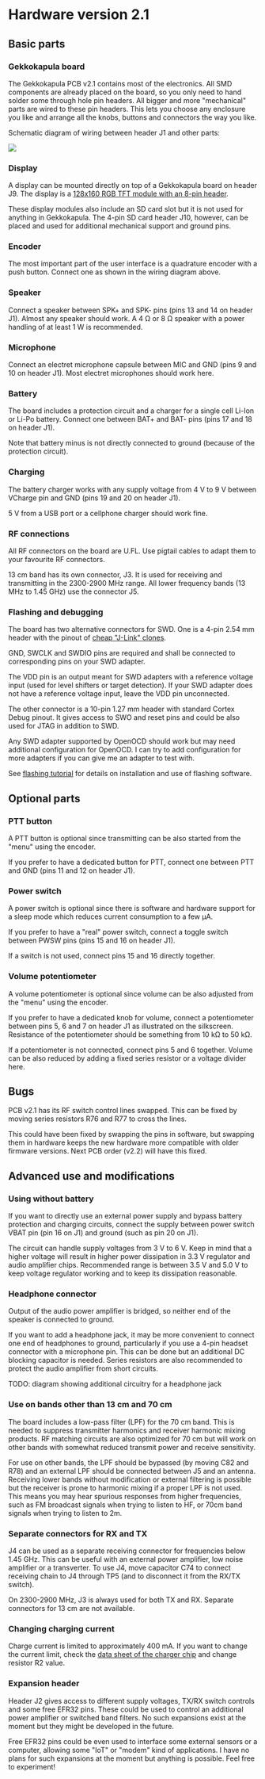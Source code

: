 # Hardware version 2.1

## Basic parts

### Gekkokapula board
The Gekkokapula PCB v2.1 contains most of the electronics.
All SMD components are already placed on the board, so
you only need to hand solder some through hole pin headers.
All bigger and more "mechanical" parts are wired to these
pin headers. This lets you choose any enclosure
you like and arrange all the knobs, buttons and connectors
the way you like.

Schematic diagram of wiring between header J1 and other parts:

![](connections.png)

### Display
A display can be mounted directly on top of a Gekkokapula board
on header J9. The display is a
[128x160 RGB TFT module with an 8-pin header](https://www.ebay.com/itm/403774302965).

These display modules also include an SD card slot
but it is not used for anything in Gekkokapula.
The 4-pin SD card header J10, however, can be placed and used for
additional mechanical support and ground pins.

### Encoder
The most important part of the user interface is a quadrature
encoder with a push button.
Connect one as shown in the wiring diagram above.

### Speaker
Connect a speaker between SPK+ and SPK- pins
(pins 13 and 14 on header J1).
Almost any speaker should work.
A 4 Ω or 8 Ω speaker with a power handling of at least 1 W
is recommended.

### Microphone
Connect an electret microphone capsule between MIC and GND
(pins 9 and 10 on header J1).
Most electret microphones should work here.

### Battery
The board includes a protection circuit and a charger for a single
cell Li-Ion or Li-Po battery. Connect one between BAT+ and BAT-
pins (pins 17 and 18 on header J1).

Note that battery minus is not directly connected to ground
(because of the protection circuit).

### Charging
The battery charger works with any supply voltage from 4 V to 9 V
between VCharge pin and GND (pins 19 and 20 on header J1).

5 V from a USB port or a cellphone charger should work fine.

### RF connections
All RF connectors on the board are U.FL. Use pigtail cables
to adapt them to your favourite RF connectors.

13 cm band has its own connector, J3. It is used for
receiving and transmitting in the 2300-2900 MHz range.
All lower frequency bands (13 MHz to 1.45 GHz) use the
connector J5.

### Flashing and debugging
The board has two alternative connectors for SWD.
One is a 4-pin 2.54 mm header with the pinout of
[cheap "J-Link" clones](https://www.ebay.com/itm/256009191453).

GND, SWCLK and SWDIO pins are required and shall be connected to
corresponding pins on your SWD adapter.

The VDD pin is an output meant for SWD adapters with a reference
voltage input (used for level shifters or target detection).
If your SWD adapter does not have a reference voltage input,
leave the VDD pin unconnected.

The other connector is a 10-pin 1.27 mm header with standard
Cortex Debug pinout. It gives access to SWO and reset pins
and could be also used for JTAG in addition to SWD.

Any SWD adapter supported by OpenOCD should work but may need
additional configuration for OpenOCD.
I can try to add configuration for more adapters
if you can give me an adapter to test with.

See [flashing tutorial](../firmware/flashing.md) for details
on installation and use of flashing software.

## Optional parts

### PTT button
A PTT button is optional since transmitting can be also started
from the "menu" using the encoder.

If you prefer to have a dedicated button for PTT, connect one
between PTT and GND (pins 11 and 12 on header J1).

### Power switch
A power switch is optional since there is software and hardware
support for a sleep mode which reduces current consumption
to a few µA.

If you prefer to have a "real" power switch, connect a toggle
switch between PWSW pins (pins 15 and 16 on header J1).

If a switch is not used, connect pins 15 and 16 directly together.

### Volume potentiometer
A volume potentiometer is optional since volume can be also
adjusted from the "menu" using the encoder.

If you prefer to have a dedicated knob for volume, connect
a potentiometer between pins 5, 6 and 7 on header J1
as illustrated on the silkscreen.
Resistance of the potentiometer should be something from
10 kΩ to 50 kΩ.

If a potentiometer is not connected, connect pins 5 and 6
together. Volume can be also reduced by adding a fixed
series resistor or a voltage divider here.


## Bugs
PCB v2.1 has its RF switch control lines swapped.
This can be fixed by moving series resistors
R76 and R77 to cross the lines.

This could have been fixed by swapping the pins in software,
but swapping them in hardware keeps the new hardware more
compatible with older firmware versions.
Next PCB order (v2.2) will have this fixed.


## Advanced use and modifications

### Using without battery
If you want to directly use an external power supply and bypass
battery protection and charging circuits, connect the supply
between power switch VBAT pin (pin 16 on J1) and ground
(such as pin 20 on J1).

The circuit can handle supply voltages from 3 V to 6 V.
Keep in mind that a higher voltage will result in higher power
dissipation in 3.3 V regulator and audio amplifier chips.
Recommended range is between 3.5 V and 5.0 V to keep voltage
regulator working and to keep its dissipation reasonable.

### Headphone connector
Output of the audio power amplifier is bridged, so neither end of
the speaker is connected to ground.

If you want to add a headphone jack, it may be more convenient to
connect one end of headphones to ground, particularly if you use
a 4-pin headset connector with a microphone pin. This can be done
but an additional DC blocking capacitor is needed.
Series resistors are also recommended to protect the audio amplifier
from short circuits.

TODO: diagram showing additional circuitry for a headphone jack

### Use on bands other than 13 cm and 70 cm
The board includes a low-pass filter (LPF) for the 70 cm band.
This is needed to suppress transmitter harmonics and receiver
harmonic mixing products.
RF matching circuits are also optimized for 70 cm but will
work on other bands with somewhat reduced transmit power
and receive sensitivity.

For use on other bands, the LPF should be bypassed
(by moving C82 and R78) and an external LPF should be
connected between J5 and an antenna.
Receiving lower bands without modification or external
filtering is possible but the receiver is prone to harmonic
mixing if a proper LPF is not used. This means you may hear
spurious responses from higher frequencies, such as
FM broadcast signals when trying to listen to HF,
or 70cm band signals when trying to listen to 2m.

### Separate connectors for RX and TX
J4 can be used as a separate receiving connector for frequencies
below 1.45 GHz. This can be useful with an external power amplifier,
low noise amplifier or a transverter.
To use J4, move capacitor C74 to connect receiving chain to J4
through TP5 (and to disconnect it from the RX/TX switch).

On 2300-2900 MHz, J3 is always used for both TX and RX.
Separate connectors for 13 cm are not available.

### Changing charging current
Charge current is limited to approximately 400 mA.
If you want to change the current limit, check the
[data sheet of the charger chip](https://datasheetspdf.com/pdf-file/1090540/NanJingTopPower/TP4054/1)
and change resistor R2 value.

### Expansion header
Header J2 gives access to different supply voltages,
TX/RX switch controls and some free EFR32 pins.
These could be used to control an additional power amplifier
or switched band filters. No such expansions exist at the moment
but they might be developed in the future.

Free EFR32 pins could be even used to interface some external
sensors or a computer, allowing some "IoT" or "modem" kind of
applications. I have no plans for such expansions at the moment
but anything is possible. Feel free to experiment!
